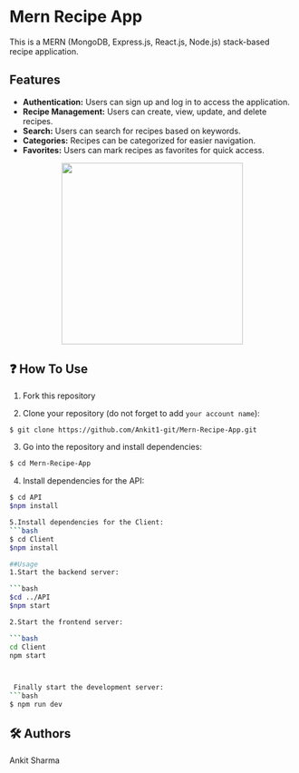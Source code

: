 # Mern Recipe App

This is a MERN (MongoDB, Express.js, React.js, Node.js) stack-based recipe application.

## Features

- **Authentication:** Users can sign up and log in to access the application.
- **Recipe Management:** Users can create, view, update, and delete recipes.
- **Search:** Users can search for recipes based on keywords.
- **Categories:** Recipes can be categorized for easier navigation.
- **Favorites:** Users can mark recipes as favorites for quick access.

<p align="center">
  <img width="320" src="./public/readme-logo.svg">
</p>







## ❓ How To Use
1. Fork this repository

2. Clone your repository (do not forget to add `your account name`):
```bash
$ git clone https://github.com/Ankit1-git/Mern-Recipe-App.git

```

3. Go into the repository and install dependencies:
```bash
$ cd Mern-Recipe-App
```

4. Install dependencies for the API:
```bash
$ cd API
$npm install

5.Install dependencies for the Client:
```bash
$ cd Client
$npm install

##Usage
1.Start the backend server:

```bash
$cd ../API
$npm start

2.Start the frontend server:

```bash
cd Client
npm start



 Finally start the development server:
```bash
$ npm run dev
```



## 🛠️ Authors

Ankit Sharma




